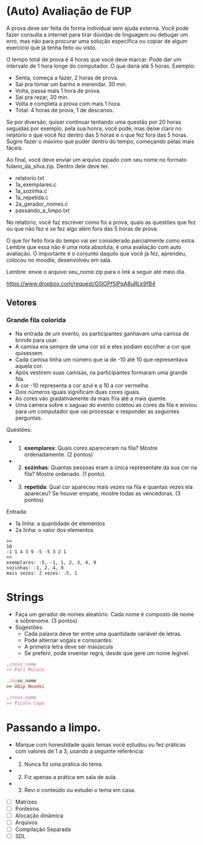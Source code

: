 # (Auto) Avaliação de FUP

A prova deve ser feita de forma individual sem ajuda externa. Você pode fazer consulta a internet para tirar dúvidas de linguagem ou debugar um erro, mas não para procurar uma solução específica ou copiar de algum exercício que já tenha feito ou visto.

O tempo total de prova é 4 horas que você deve marcar. Pode dar um intervalo de 1 hora longe do computador. O que daria até 5 horas. 
Exemplo: 
- Senta, começa a fazer, 2 horas de prova.
- Sai pra tomar um banho e merendar. 30 min.
- Volta, passa mais 1 hora de prova. 
- Sai pra rezar, 30 min. 
- Volta e completa a prova com mais 1 hora.
- Total: 4 horas de prova, 1 de descanso.

Se por diversão, quiser continuar tentando uma questão por 20 horas seguidas por exemplo, pela sua honra, você pode, mas deixe claro no relatório o que você fez dentro das 5 horas e o que fez fora das 5 horas. Sugiro fazer o máximo que puder dentro do tempo, começando pelas mais fáceis.

Ao final, você deve enviar um arquivo zipado com seu nome no formato fulano_da_silva.zip.
Dentro dele deve ter.
- relatorio.txt
- 1a_exemplares.c
- 1a_sozinha.c
- 1a_repetida.c
- 2a_gerador_nomes.c
- passando_a_limpo.txt

No relatório, você faz escrever como foi a prova, quais as questões que fez ou que não fez e se fez algo além fora das 5 horas de prova.

O que for feito fora do tempo vai ser considerado parcialmente como extra. Lembre que essa não é uma nota absoluta, é uma avaliação com auto avaliação. O importante é o conjunto daquilo que você já fez, aprendeu, colocou no moodle, desenvolveu em sala.

Lembre: envie o arquivo seu_nome.zip para o link a seguir até meio dia.

https://www.dropbox.com/request/G5lOPf5lPqA8uRLk9fB4

## Vetores

### Grande fila colorida

- Na entrada de um evento, os participantes ganhavam uma camisa de brinde para usar.
- A camisa era sempre de uma cor só e eles podiam escolher a cor que quisessem.
- Cada camisa tinha um número que ia de -10 até 10 que representava aquela cor.
- Após vestirem suas camisas, os participantes formaram uma grande fila.
- A cor -10 representa a cor azul e a 10 a cor vermelha.
- Dois números iguais significam duas cores iguais. 
- As cores vão gradativamente da mais fria até a mais quente.
- Uma camera sobre o saguao do evento coletou as cores da fila e enviou para um computador que vai processar e responder as seguintes perguntas.

Questões:

- 1. **exemplares**: Quais cores apareceram na fila? Mostre ordenadamente. (2 pontos)
- 2. **sozinhas**: Quantas pessoas eram a única representate da sua cor na fila? Mostre ordenado. (1 ponto).
- 3. **repetida**: Qual cor apareceu mais vezes na fila e quantas vezes ela apareceu? Se houver empate, mostre todas as vencedoras. (3 pontos)

Entrada: 
- 1a linha: a quantidade de elementos
- 2a linha: o valor dos elementos

```
>>
10
-1 1 4 3 9 -5 -5 3 2 1
<<
exemplares: -5, -1, 1, 2, 3, 4, 9
sozinhas: -1, 2, 4, 9
mais vezes: 2 vezes: -5, 1
```

# Strings

- Faça um gerador de nomes aleatório. Cada nome é composto de nome e sobrenome. (3 pontos)
- Sugestões:
    - Cada palavra deve ter entre uma quantidade variável de letras.
    - Pode alternar vogais e consoantes.
    - A primeira letra deve ser maiúscula
    - Se preferir, pode inventar regra, desde que gere um nome legível.

```ruby
./novo_nome
>> Pali Mulaco

./novo_nome
>> Ubip Noveki

./novo_nome
>> Picole Capu
```

# Passando a limpo.
- Marque com honestidade quais temas você estudou ou fez práticas com valores de 1 a 3, usando a seguinte referência:
- 1. Nunca fiz uma prática do tema.
- 2. Fiz apenas a prática em sala de aula.
- 3. Revi o conteúdo ou estudei o tema em casa.

- [ ] Matrizes
- [ ] Ponteiros
- [ ] Alocação dinâmica
- [ ] Arquivos
- [ ] Compilação Separada
- [ ] SDL